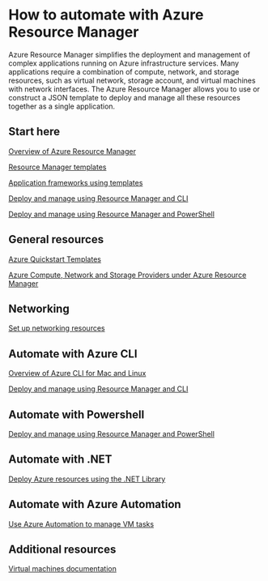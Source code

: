 <properties 
	pageTitle="How to automate with Azure Resource Manager" 
	description="Get links to topics on how to automate the creation and management of Azure virtual machines with Resource Manager." 
	services="virtual-machines" 
	documentationCenter="" 
	authors="JoeDavies-MSFT" 
	manager="timlt" 
	editor=""
	tags="azure-resource-manager"/>

<tags 
	ms.service="virtual-machines" 
	ms.workload="infrastructure-services" 
	ms.tgt_pltfrm="na" 
	ms.devlang="na" 
	ms.topic="index-page" 
	ms.date="07/09/2015" 
	ms.author="josephd"/>

# How to automate with Azure Resource Manager

Azure Resource Manager simplifies the deployment and management of complex applications running on Azure infrastructure services. Many applications require a combination of compute, network, and storage resources, such as virtual network, storage account, and virtual machines with network interfaces. The Azure Resource Manager allows you to use or construct a JSON template to deploy and manage all these resources together as a single application.

## Start here

[Overview of Azure Resource Manager](../resource-group-overview.md)

[Resource Manager templates](http://go.microsoft.com/fwlink/p/?linkid=536445&clcid=0x409)

[Application frameworks using templates](virtual-machines-app-frameworks.md)

[Deploy and manage using Resource Manager and CLI](http://go.microsoft.com/fwlink/p/?linkid=534868&clcid=0x409)

[Deploy and manage using Resource Manager and PowerShell](virtual-machines-deploy-rmtemplates-powershell.md)

## General resources

[Azure Quickstart Templates](http://azure.microsoft.com/documentation/templates/)

[Azure Compute, Network and Storage Providers under Azure Resource Manager](virtual-machines-azurerm-versus-azuresm.md)


## Networking

[Set up networking resources](http://go.microsoft.com/fwlink/p/?linkid=534943&clcid=0x409)


## Automate with Azure CLI

[Overview of Azure CLI for Mac and Linux](xplat-cli-azure-resource-manager.md)

[Deploy and manage using Resource Manager and CLI](http://go.microsoft.com/fwlink/p/?linkid=534868&clcid=0x409)

## Automate with Powershell

[Deploy and manage using Resource Manager and PowerShell](virtual-machines-deploy-rmtemplates-powershell.md)


## Automate with .NET

[Deploy Azure resources using the .NET Library](virtual-machines-arm-deployment.md)
   
## Automate with Azure Automation

[Use Azure Automation to manage VM tasks](automation-manage-virtual-machines.md)



## Additional resources

[Virtual machines documentation](http://azure.microsoft.com/documentation/services/virtual-machines/)

 
